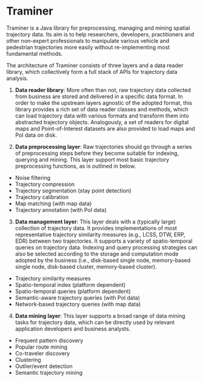 # Traminer

Traminer is a Java library for preprocessing, managing and mining spatial trajectory data. Its aim is to help researchers, developers, practitioners and other non-expert professionals to manipulate various vehicle and pedestrian trajectories more easily without re-implementing most fundamental methods. 

The architecture of Traminer consists of three layers and a data reader library, which collectively form a full stack of APIs for trajectory data analysis. 

1.	**Data reader library**:
  More often than not, raw trajectory data collected from business are stored and delivered in a specific data format. In order to make the upstream layers agnostic of the adopted format, this library provides a rich set of data reader classes and methods, which can load trajectory data with various formats and transform them into abstracted trajectory objects. Analogously, a set of readers for digital maps and Point-of-Interest datasets are also provided to load maps and PoI data on disk. 

2. **Data preprocessing layer**:
  Raw trajectories should go through a series of preprocessing steps before they become suitable for indexing, querying and mining. This layer support most basic trajectory preprocessing functions, as is outlined in below. 
  * Noise filtering
  * Trajectory compression
  * Trajectory segmentation (stay point detection)
  * Trajectory calibration
  * Map matching (with map data)
  * Trajectory annotation (with PoI data) 

3.	**Data management layer**:
  This layer deals with a (typically large) collection of trajectory data. It provides implementations of most representative trajectory similarity measures (e.g., LCSS, DTW, ERP, EDR) between two trajectories. It supports a variety of spatio-temporal queries on trajectory data. Indexing and query processing strategies can also be selected according to the storage and computation mode adopted by the business (i.e., disk-based single node, memory-based single node, disk-based cluster, memory-based cluster). 
  * Trajectory similarity measures
  * Spatio-temporal index (platform dependent)
  * Spatio-temporal queries (platform dependent)
  * Semantic-aware trajectory queries (with PoI data)
  * Network-based trajectory queries (with map data)

4.	**Data mining layer**:
  This layer supports a broad range of data mining tasks for trajectory data, which can be directly used by relevant application developers and business analysts. 
  * Frequent pattern discovery
  * Popular route mining
  * Co-traveler discovery
  * Clustering
  * Outlier/event detection
  * Semantic trajectory mining
